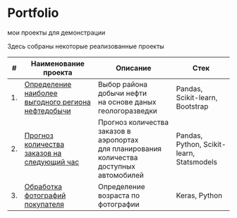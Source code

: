 # Portfolio
мои проекты для демонстрации



Здесь собраны некоторые реализованные проекты

| #    | Наименование проекта                | Описание                                                     | Стек                                                         |
| ---- | ------------------------------------------------------------ | ------------------------------------------------------------ | ------------------------------------------------------------ |
| 1.   | [Определение наиболее выгодного региона нефтедобычи](https://github.com/ILYAz84/Portfolio/tree/main/Find%20oil) | Выбор района добычи нефти <br/> на основе даных геологоразведки| Pandas, Scikit-learn, Bootstrap       |
| 2.   | [Прогноз количества заказов на следующий час](https://github.com/ILYAz84/Portfolio/tree/main/Forecast%20service) | Прогноз количества заказов в аэропортах <br/>для планирования количества доступных автомобилей | Pandas, Python, Scikit-learn, Statsmodels|
| 3.   | [Обработка фотографий покупателя](https://github.com/ILYAz84/Portfolio/tree/main/Face%20age) | Определение возраста по фотографии | Keras, Python |

